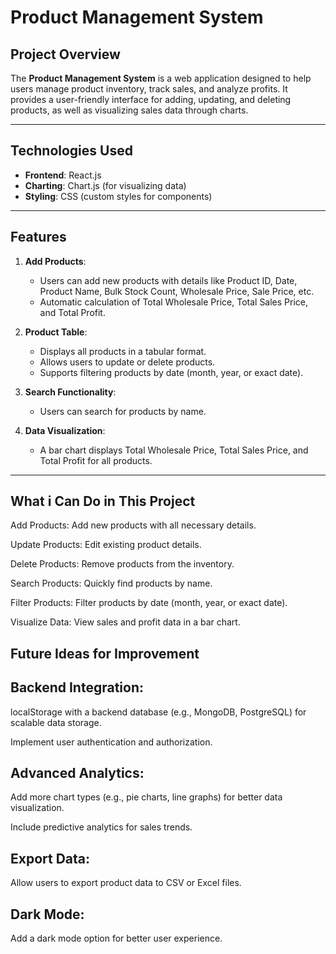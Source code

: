 # Product Management System

## Project Overview
The **Product Management System** is a web application designed to help users manage product inventory, track sales, and analyze profits. It provides a user-friendly interface for adding, updating, and deleting products, as well as visualizing sales data through charts. 

---

## Technologies Used
- **Frontend**: React.js
- **Charting**: Chart.js (for visualizing data)
- **Styling**: CSS (custom styles for components)

---

## Features
1. **Add Products**:
   - Users can add new products with details like Product ID, Date, Product Name, Bulk Stock Count, Wholesale Price, Sale Price, etc.
   - Automatic calculation of Total Wholesale Price, Total Sales Price, and Total Profit.

2. **Product Table**:
   - Displays all products in a tabular format.
   - Allows users to update or delete products.
   - Supports filtering products by date (month, year, or exact date).

3. **Search Functionality**:
   - Users can search for products by name.

4. **Data Visualization**:
   - A bar chart displays Total Wholesale Price, Total Sales Price, and Total Profit for all products.


---


## **What i Can Do in This Project**

Add Products: Add new products with all necessary details.

Update Products: Edit existing product details.

Delete Products: Remove products from the inventory.

Search Products: Quickly find products by name.

Filter Products: Filter products by date (month, year, or exact date).

Visualize Data: View sales and profit data in a bar chart.



## **Future Ideas for Improvement**

## Backend Integration:

localStorage with a backend database (e.g., MongoDB, PostgreSQL) for scalable data storage.

Implement user authentication and authorization.

## Advanced Analytics:

Add more chart types (e.g., pie charts, line graphs) for better data visualization.

Include predictive analytics for sales trends.

## Export Data:

Allow users to export product data to CSV or Excel files.

## Dark Mode:

Add a dark mode option for better user experience.



